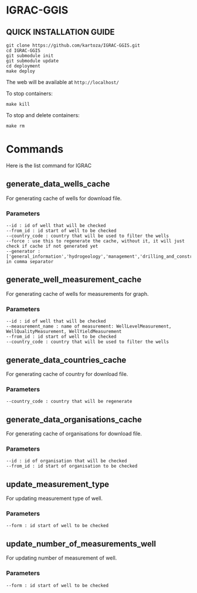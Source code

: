 # IGRAC-GGIS

## QUICK INSTALLATION GUIDE

```
git clone https://github.com/kartoza/IGRAC-GGIS.git
cd IGRAC-GGIS
git submodule init
git submodule update
cd deployment
make deploy
```

The web will be available at `http://localhost/`

To stop containers:

```
make kill
```

To stop and delete containers:

```
make rm
```

# Commands

Here is the list command for IGRAC

## generate_data_wells_cache

For generating cache of wells for download file.

### Parameters

```
--id : id of well that will be checked
--from_id : id start of well to be checked
--country_code : country that will be used to filter the wells
--force : use this to regenerate the cache, without it, it will just check if cache if not generated yet
--generator : ['general_information','hydrogeology','management','drilling_and_construction','monitor'] in comma separator
```

## generate_well_measurement_cache

For generating cache of wells for measurements for graph.

### Parameters

```
--id : id of well that will be checked
--measurement_name : name of measurement: WellLevelMeasurement, WellQualityMeasurement, WellYieldMeasurement
--from_id : id start of well to be checked
--country_code : country that will be used to filter the wells
```

## generate_data_countries_cache

For generating cache of country for download file.

### Parameters

```
--country_code : country that will be regenerate
```

## generate_data_organisations_cache

For generating cache of organisations for download file.

### Parameters

```
--id : id of organisation that will be checked
--from_id : id start of organisation to be checked
```

## update_measurement_type

For updating measurement type of well.

### Parameters

```
--form : id start of well to be checked
```

## update_number_of_measurements_well

For updating number of measurement of well.

### Parameters

```
--form : id start of well to be checked
```
